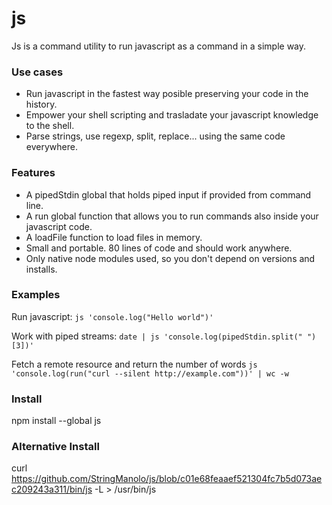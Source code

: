 # js

Js is a command utility to run javascript as a command in a simple way.

### Use cases

- Run javascript in the fastest way posible preserving your code in the history.
- Empower your shell scripting and trasladate your javascript knowledge to the shell.
- Parse strings, use regexp, split, replace... using the same code everywhere.

### Features

- A pipedStdin global that holds piped input if provided from command line.
- A run global function that allows you to run commands also inside your javascript code.
- A loadFile function to load files in memory.
- Small and portable. 80 lines of code and should work anywhere.
- Only native node modules used, so you don't depend on versions and installs.

### Examples

Run javascript: ```js 'console.log("Hello world")'```

Work with piped streams: ```date | js 'console.log(pipedStdin.split(" ")[3])'```

Fetch a remote resource and return the number of words ```js 'console.log(run("curl --silent http://example.com"))' | wc -w```

### Install

npm install --global js

### Alternative Install

curl https://github.com/StringManolo/js/blob/c01e68feaaef521304fc7b5d073aec209243a311/bin/js -L > /usr/bin/js 
